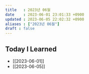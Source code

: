 ```yaml
---
title   : 2023년 06월
date    : 2023-06-01 23:01:33 +0900
updated : 2023-06-05 22:02:32 +0900
aliases : ["2023년 06월"]
draft : false
---
```


## Today I Learned

- [[2023-06-01]]
- [[2023-06-05]]
